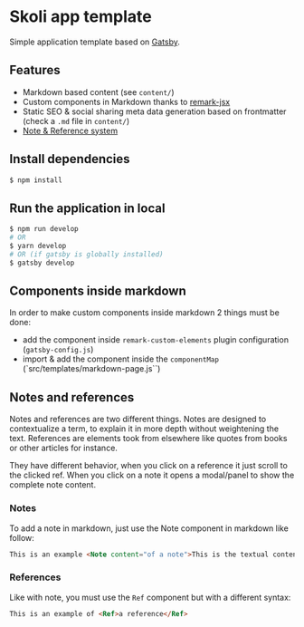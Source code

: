 # Skoli app template
Simple application template based on [Gatsby][gatsby].

## Features
- Markdown based content (see `content/`)
- Custom components in Markdown thanks to [remark-jsx][rjsx] 
- Static SEO & social sharing meta data generation based on frontmatter (check a `.md` file in `content/`)
- [Note & Reference system](#notes-and-references)

## Install dependencies
```sh
$ npm install
```
## Run the application in local
```sh
$ npm run develop
# OR 
$ yarn develop
# OR (if gatsby is globally installed)
$ gatsby develop
```
## Components inside markdown
In order to make custom components inside markdown 2 things must be done:
- add the component inside `remark-custom-elements` plugin configuration (`gatsby-config.js`)
- import & add the component inside the `componentMap` (`src/templates/markdown-page.js``)

## Notes and references 
Notes and references are two different things. Notes are designed to contextualize a term, 
to explain it in more depth without weightening the text. References are elements took from
elsewhere like quotes from books or other articles for instance. 

They have different behavior, when you click on a reference it just scroll to the clicked 
ref. When you click on a note it opens a modal/panel to show the complete note content.

### Notes
To add a note in markdown, just use the Note component in markdown like follow:
```md
This is an example <Note content="of a note">This is the textual content of the note, it won't be shown in the article</Note>
```

### References
Like with note, you must use the `Ref` component but with a different syntax:
```md
This is an example of <Ref>a reference</Ref>
```

[gatsby]: http://gatsbyjs.org/
[rjsx]: https://github.com/fazouane-marouane/remark-jsx/
